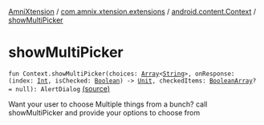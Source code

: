 [AmniXtension](../../index.md) / [com.amnix.xtension.extensions](../index.md) / [android.content.Context](index.md) / [showMultiPicker](./show-multi-picker.md)

# showMultiPicker

`fun Context.showMultiPicker(choices: `[`Array`](https://kotlinlang.org/api/latest/jvm/stdlib/kotlin/-array/index.html)`<`[`String`](https://kotlinlang.org/api/latest/jvm/stdlib/kotlin/-string/index.html)`>, onResponse: (index: `[`Int`](https://kotlinlang.org/api/latest/jvm/stdlib/kotlin/-int/index.html)`, isChecked: `[`Boolean`](https://kotlinlang.org/api/latest/jvm/stdlib/kotlin/-boolean/index.html)`) -> `[`Unit`](https://kotlinlang.org/api/latest/jvm/stdlib/kotlin/-unit/index.html)`, checkedItems: `[`BooleanArray`](https://kotlinlang.org/api/latest/jvm/stdlib/kotlin/-boolean-array/index.html)`? = null): AlertDialog` [(source)](https://github.com/AmniX/AmniXTension/tree/master/AmniXtension/src/main/java/com/amnix/xtension/extensions/ContextExtension.kt#L105)

Want your user to choose Multiple things from a bunch? call showMultiPicker and provide your options to choose from

